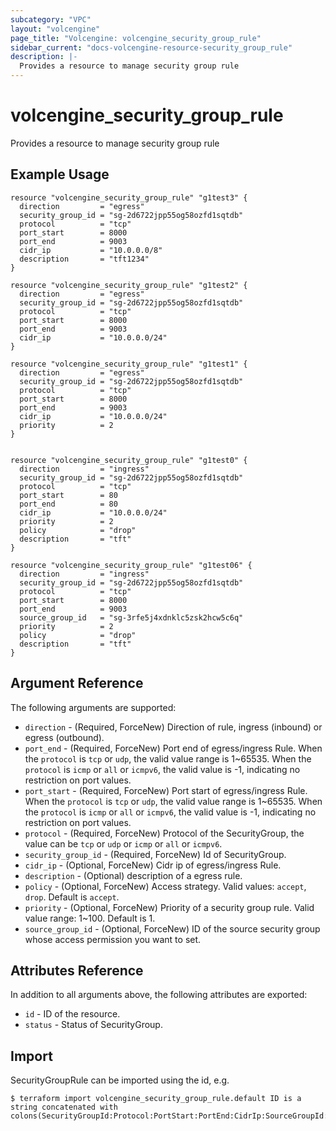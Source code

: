 ```yaml
---
subcategory: "VPC"
layout: "volcengine"
page_title: "Volcengine: volcengine_security_group_rule"
sidebar_current: "docs-volcengine-resource-security_group_rule"
description: |-
  Provides a resource to manage security group rule
---
```

# volcengine_security_group_rule
Provides a resource to manage security group rule
## Example Usage
```hcl
resource "volcengine_security_group_rule" "g1test3" {
  direction         = "egress"
  security_group_id = "sg-2d6722jpp55og58ozfd1sqtdb"
  protocol          = "tcp"
  port_start        = 8000
  port_end          = 9003
  cidr_ip           = "10.0.0.0/8"
  description       = "tft1234"
}

resource "volcengine_security_group_rule" "g1test2" {
  direction         = "egress"
  security_group_id = "sg-2d6722jpp55og58ozfd1sqtdb"
  protocol          = "tcp"
  port_start        = 8000
  port_end          = 9003
  cidr_ip           = "10.0.0.0/24"
}

resource "volcengine_security_group_rule" "g1test1" {
  direction         = "egress"
  security_group_id = "sg-2d6722jpp55og58ozfd1sqtdb"
  protocol          = "tcp"
  port_start        = 8000
  port_end          = 9003
  cidr_ip           = "10.0.0.0/24"
  priority          = 2
}


resource "volcengine_security_group_rule" "g1test0" {
  direction         = "ingress"
  security_group_id = "sg-2d6722jpp55og58ozfd1sqtdb"
  protocol          = "tcp"
  port_start        = 80
  port_end          = 80
  cidr_ip           = "10.0.0.0/24"
  priority          = 2
  policy            = "drop"
  description       = "tft"
}

resource "volcengine_security_group_rule" "g1test06" {
  direction         = "ingress"
  security_group_id = "sg-2d6722jpp55og58ozfd1sqtdb"
  protocol          = "tcp"
  port_start        = 8000
  port_end          = 9003
  source_group_id   = "sg-3rfe5j4xdnklc5zsk2hcw5c6q"
  priority          = 2
  policy            = "drop"
  description       = "tft"
}
```
## Argument Reference
The following arguments are supported:
* `direction` - (Required, ForceNew) Direction of rule, ingress (inbound) or egress (outbound).
* `port_end` - (Required, ForceNew) Port end of egress/ingress Rule. When the `protocol` is `tcp` or `udp`, the valid value range is 1~65535. When the `protocol` is `icmp` or `all` or `icmpv6`, the valid value is -1, indicating no restriction on port values.
* `port_start` - (Required, ForceNew) Port start of egress/ingress Rule. When the `protocol` is `tcp` or `udp`, the valid value range is 1~65535. When the `protocol` is `icmp` or `all` or `icmpv6`, the valid value is -1, indicating no restriction on port values.
* `protocol` - (Required, ForceNew) Protocol of the SecurityGroup, the value can be `tcp` or `udp` or `icmp` or `all` or `icmpv6`.
* `security_group_id` - (Required, ForceNew) Id of SecurityGroup.
* `cidr_ip` - (Optional, ForceNew) Cidr ip of egress/ingress Rule.
* `description` - (Optional) description of a egress rule.
* `policy` - (Optional, ForceNew) Access strategy. Valid values: `accept`, `drop`. Default is `accept`.
* `priority` - (Optional, ForceNew) Priority of a security group rule. Valid value range: 1~100. Default is 1.
* `source_group_id` - (Optional, ForceNew) ID of the source security group whose access permission you want to set.

## Attributes Reference
In addition to all arguments above, the following attributes are exported:
* `id` - ID of the resource.
* `status` - Status of SecurityGroup.


## Import
SecurityGroupRule can be imported using the id, e.g.
```
$ terraform import volcengine_security_group_rule.default ID is a string concatenated with colons(SecurityGroupId:Protocol:PortStart:PortEnd:CidrIp:SourceGroupId:Direction:Policy:Priority)
```

